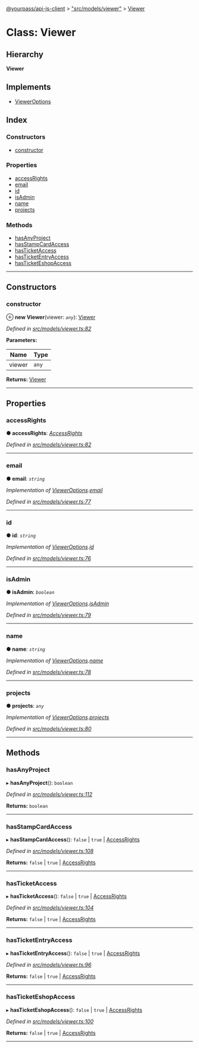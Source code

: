 [@yourpass/api-js-client](../README.md) > ["src/models/viewer"](../modules/_src_models_viewer_.md) > [Viewer](../classes/_src_models_viewer_.viewer.md)

# Class: Viewer

## Hierarchy

**Viewer**

## Implements

* [ViewerOptions](../interfaces/_src_models_viewer_.vieweroptions.md)

## Index

### Constructors

* [constructor](_src_models_viewer_.viewer.md#constructor)

### Properties

* [accessRights](_src_models_viewer_.viewer.md#accessrights)
* [email](_src_models_viewer_.viewer.md#email)
* [id](_src_models_viewer_.viewer.md#id)
* [isAdmin](_src_models_viewer_.viewer.md#isadmin)
* [name](_src_models_viewer_.viewer.md#name)
* [projects](_src_models_viewer_.viewer.md#projects)

### Methods

* [hasAnyProject](_src_models_viewer_.viewer.md#hasanyproject)
* [hasStampCardAccess](_src_models_viewer_.viewer.md#hasstampcardaccess)
* [hasTicketAccess](_src_models_viewer_.viewer.md#hasticketaccess)
* [hasTicketEntryAccess](_src_models_viewer_.viewer.md#hasticketentryaccess)
* [hasTicketEshopAccess](_src_models_viewer_.viewer.md#hasticketeshopaccess)

---

## Constructors

<a id="constructor"></a>

###  constructor

⊕ **new Viewer**(viewer: *`any`*): [Viewer](_src_models_viewer_.viewer.md)

*Defined in [src/models/viewer.ts:82](https://github.com/yourpass/yourpass-api-js-client/blob/eaf5d7e/src/models/viewer.ts#L82)*

**Parameters:**

| Name | Type |
| ------ | ------ |
| viewer | `any` |

**Returns:** [Viewer](_src_models_viewer_.viewer.md)

___

## Properties

<a id="accessrights"></a>

###  accessRights

**● accessRights**: *[AccessRights](../interfaces/_src_models_viewer_.accessrights.md)*

*Defined in [src/models/viewer.ts:82](https://github.com/yourpass/yourpass-api-js-client/blob/eaf5d7e/src/models/viewer.ts#L82)*

___
<a id="email"></a>

###  email

**● email**: *`string`*

*Implementation of [ViewerOptions](../interfaces/_src_models_viewer_.vieweroptions.md).[email](../interfaces/_src_models_viewer_.vieweroptions.md#email)*

*Defined in [src/models/viewer.ts:77](https://github.com/yourpass/yourpass-api-js-client/blob/eaf5d7e/src/models/viewer.ts#L77)*

___
<a id="id"></a>

###  id

**● id**: *`string`*

*Implementation of [ViewerOptions](../interfaces/_src_models_viewer_.vieweroptions.md).[id](../interfaces/_src_models_viewer_.vieweroptions.md#id)*

*Defined in [src/models/viewer.ts:76](https://github.com/yourpass/yourpass-api-js-client/blob/eaf5d7e/src/models/viewer.ts#L76)*

___
<a id="isadmin"></a>

###  isAdmin

**● isAdmin**: *`boolean`*

*Implementation of [ViewerOptions](../interfaces/_src_models_viewer_.vieweroptions.md).[isAdmin](../interfaces/_src_models_viewer_.vieweroptions.md#isadmin)*

*Defined in [src/models/viewer.ts:79](https://github.com/yourpass/yourpass-api-js-client/blob/eaf5d7e/src/models/viewer.ts#L79)*

___
<a id="name"></a>

###  name

**● name**: *`string`*

*Implementation of [ViewerOptions](../interfaces/_src_models_viewer_.vieweroptions.md).[name](../interfaces/_src_models_viewer_.vieweroptions.md#name)*

*Defined in [src/models/viewer.ts:78](https://github.com/yourpass/yourpass-api-js-client/blob/eaf5d7e/src/models/viewer.ts#L78)*

___
<a id="projects"></a>

###  projects

**● projects**: *`any`*

*Implementation of [ViewerOptions](../interfaces/_src_models_viewer_.vieweroptions.md).[projects](../interfaces/_src_models_viewer_.vieweroptions.md#projects)*

*Defined in [src/models/viewer.ts:80](https://github.com/yourpass/yourpass-api-js-client/blob/eaf5d7e/src/models/viewer.ts#L80)*

___

## Methods

<a id="hasanyproject"></a>

###  hasAnyProject

▸ **hasAnyProject**(): `boolean`

*Defined in [src/models/viewer.ts:112](https://github.com/yourpass/yourpass-api-js-client/blob/eaf5d7e/src/models/viewer.ts#L112)*

**Returns:** `boolean`

___
<a id="hasstampcardaccess"></a>

###  hasStampCardAccess

▸ **hasStampCardAccess**():  `false` &#124; `true` &#124; [AccessRights](../interfaces/_src_models_viewer_.accessrights.md)

*Defined in [src/models/viewer.ts:108](https://github.com/yourpass/yourpass-api-js-client/blob/eaf5d7e/src/models/viewer.ts#L108)*

**Returns:**  `false` &#124; `true` &#124; [AccessRights](../interfaces/_src_models_viewer_.accessrights.md)

___
<a id="hasticketaccess"></a>

###  hasTicketAccess

▸ **hasTicketAccess**():  `false` &#124; `true` &#124; [AccessRights](../interfaces/_src_models_viewer_.accessrights.md)

*Defined in [src/models/viewer.ts:104](https://github.com/yourpass/yourpass-api-js-client/blob/eaf5d7e/src/models/viewer.ts#L104)*

**Returns:**  `false` &#124; `true` &#124; [AccessRights](../interfaces/_src_models_viewer_.accessrights.md)

___
<a id="hasticketentryaccess"></a>

###  hasTicketEntryAccess

▸ **hasTicketEntryAccess**():  `false` &#124; `true` &#124; [AccessRights](../interfaces/_src_models_viewer_.accessrights.md)

*Defined in [src/models/viewer.ts:96](https://github.com/yourpass/yourpass-api-js-client/blob/eaf5d7e/src/models/viewer.ts#L96)*

**Returns:**  `false` &#124; `true` &#124; [AccessRights](../interfaces/_src_models_viewer_.accessrights.md)

___
<a id="hasticketeshopaccess"></a>

###  hasTicketEshopAccess

▸ **hasTicketEshopAccess**():  `false` &#124; `true` &#124; [AccessRights](../interfaces/_src_models_viewer_.accessrights.md)

*Defined in [src/models/viewer.ts:100](https://github.com/yourpass/yourpass-api-js-client/blob/eaf5d7e/src/models/viewer.ts#L100)*

**Returns:**  `false` &#124; `true` &#124; [AccessRights](../interfaces/_src_models_viewer_.accessrights.md)

___

